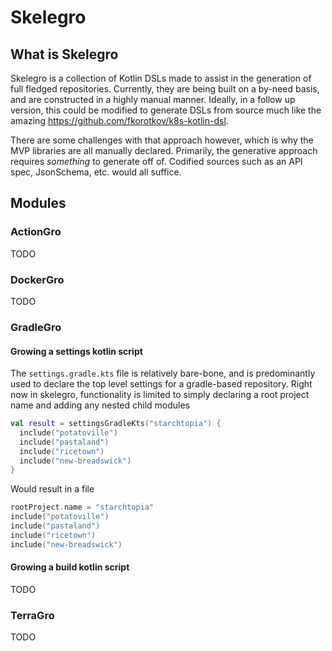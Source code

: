 # Skelegro 

## What is Skelegro 

Skelegro is a collection of Kotlin DSLs made to assist in the generation of full fledged repositories.  Currently,
they are being built on a by-need basis, and are constructed in a highly manual manner.  Ideally, in a follow up version,
this could be modified to generate DSLs from source much like the amazing https://github.com/fkorotkov/k8s-kotlin-dsl.

There are some challenges with that approach however, which is why the MVP libraries are all manually declared.  Primarily, 
the generative approach requires _something_ to generate off of.  Codified sources such as an API spec, JsonSchema, etc. 
would all suffice.  

## Modules

### ActionGro

TODO

### DockerGro

TODO

### GradleGro

#### Growing a settings kotlin script

The `settings.gradle.kts` file is relatively bare-bone, and is predominantly used
to declare the top level settings for a gradle-based repository.  Right now in skelegro,
functionality is limited to simply declaring a root project name and adding any nested child modules

```kotlin
val result = settingsGradleKts("starchtopia") {
  include("potatoville")
  include("pastaland")
  include("ricetown")
  include("new-breadswick")
}
```

Would result in a file

```kotlin
rootProject.name = "starchtopia"
include("potatoville")
include("pastaland")
include("ricetown")
include("new-breadswick")
```

#### Growing a build kotlin script

TODO

### TerraGro

TODO
